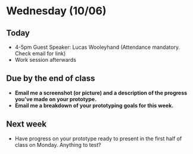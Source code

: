 # Wednesday (10/06)

## Today
- 4-5pm Guest Speaker: Lucas Wooleyhand (Attendance mandatory. Check email for link)
- Work session afterwards


## Due by the end of class
- __Email me a screenshot (or picture) and a description of the progress you've made on your prototype.__
- __Email me a breakdown of your prototyping goals for this week.__

## Next week
- Have progress on your prototype ready to present in the first half of class on Monday. Anything to test?
